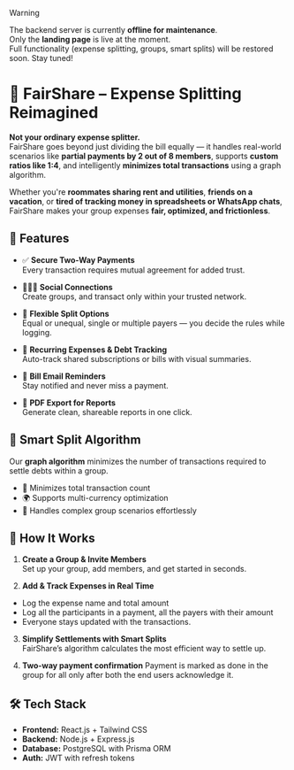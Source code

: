 > [!WARNING]
> The backend server is currently **offline for maintenance**.  
> Only the **landing page** is live at the moment.  
> Full functionality (expense splitting, groups, smart splits) will be restored soon. Stay tuned!

# 💸 FairShare – Expense Splitting Reimagined

**Not your ordinary expense splitter.**  
FairShare goes beyond just dividing the bill equally — it handles real-world scenarios like **partial payments by 2 out of 8 members**, supports **custom ratios like 1:4**, and intelligently **minimizes total transactions** using a graph algorithm.

Whether you're **roommates sharing rent and utilities**, **friends on a vacation**, or **tired of tracking money in spreadsheets or WhatsApp chats**, FairShare makes your group expenses **fair, optimized, and frictionless**.

## 🔑 Features

- ✅ **Secure Two-Way Payments**  
  Every transaction requires mutual agreement for added trust.

- 🧑‍🤝‍🧑 **Social Connections**  
  Create groups, and transact only within your trusted network.

- 📐 **Flexible Split Options**  
  Equal or unequal, single or multiple payers — you decide the rules while logging.

- 🔁 **Recurring Expenses & Debt Tracking**  
  Auto-track shared subscriptions or bills with visual summaries.

- 📧 **Bill Email Reminders**  
  Stay notified and never miss a payment.

- 📄 **PDF Export for Reports**  
  Generate clean, shareable reports in one click.

## 🧠 Smart Split Algorithm

Our **graph algorithm** minimizes the number of transactions required to settle debts within a group.

- 🔄 Minimizes total transaction count
- 🌍 Supports multi-currency optimization
- 👥 Handles complex group scenarios effortlessly

## 🚀 How It Works

1. **Create a Group & Invite Members**  
   Set up your group, add members, and get started in seconds.

2. **Add & Track Expenses in Real Time**

- Log the expense name and total amount
- Log all the participants in a payment, all the payers with their amount
- Everyone stays updated with the transactions.

3. **Simplify Settlements with Smart Splits**  
   FairShare’s algorithm calculates the most efficient way to settle up.

4. **Two-way payment confirmation**
   Payment is marked as done in the group for all only after both the end users acknowledge it.

## 🛠 Tech Stack

- **Frontend:** React.js + Tailwind CSS
- **Backend:** Node.js + Express.js
- **Database:** PostgreSQL with Prisma ORM
- **Auth:** JWT with refresh tokens
